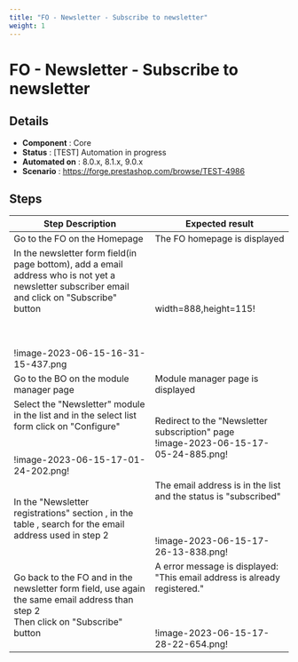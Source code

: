 ```yaml
---
title: "FO - Newsletter - Subscribe to newsletter"
weight: 1
---
```


# FO - Newsletter - Subscribe to newsletter
## Details
* **Component** : Core
* **Status** : [TEST] Automation in progress
* **Automated on** : 8.0.x, 8.1.x, 9.0.x
* **Scenario** : https://forge.prestashop.com/browse/TEST-4986

## Steps
| Step Description | Expected result |
| ----- | ----- |
| Go to the FO on the Homepage | The FO homepage is displayed |
| In the newsletter form field(in page bottom), add a email address who is not yet a newsletter subscriber email and click on "Subscribe" button<br><br> <br><br>!image-2023-06-15-16-31-15-437.png|width=888,height=115! | A confirmation message is displayed <br><br><br><br> <br><br>!image-2023-06-15-16-51-18-222.png! |
| Go to the BO on the module manager page | Module manager page is displayed |
| Select the "Newsletter" module in the list and in the select list form click on "Configure"<br><br><br>!image-2023-06-15-17-01-24-202.png! | Redirect to the "Newsletter subscription" page<br>!image-2023-06-15-17-05-24-885.png! |
| In the "Newsletter registrations" section , in the table , search for the email address used in step 2 | The email address is in the list and the status is "subscribed"<br><br><br><br>!image-2023-06-15-17-26-13-838.png! |
| Go back to the FO and in the newsletter form field, use again the same email address than step 2<br>Then click on "Subscribe" button | A error message is displayed:  "This email address is already registered."<br><br><br><br>!image-2023-06-15-17-28-22-654.png! |
